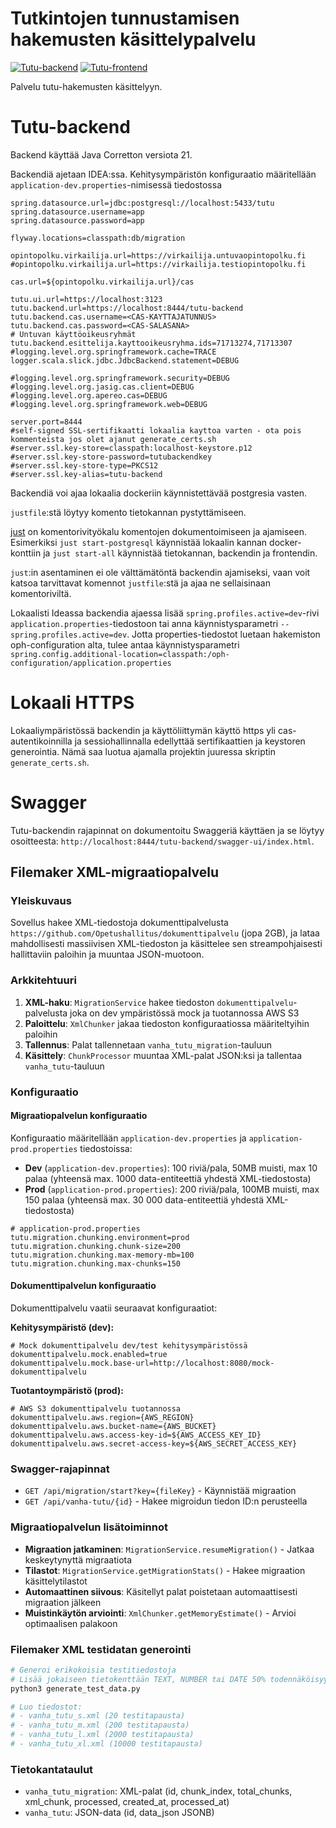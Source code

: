 # Tutkintojen tunnustamisen hakemusten käsittelypalvelu

[![Tutu-backend](https://github.com/Opetushallitus/tutu-kasittely/actions/workflows/build-backend.yml/badge.svg)](https://github.com/Opetushallitus/tutu-kasittely/actions/workflows/build-backend.yml)
[![Tutu-frontend](https://github.com/Opetushallitus/tutu-kasittely/actions/workflows/build-frontend.yml/badge.svg)](https://github.com/Opetushallitus/tutu-kasittely/actions/workflows/build-frontend.yml)

Palvelu tutu-hakemusten käsittelyyn.

# Tutu-backend

Backend käyttää Java Corretton versiota 21.

Backendiä ajetaan IDEA:ssa. Kehitysympäristön konfiguraatio määritellään `application-dev.properties`-nimisessä tiedostossa

```
spring.datasource.url=jdbc:postgresql://localhost:5433/tutu
spring.datasource.username=app
spring.datasource.password=app

flyway.locations=classpath:db/migration

opintopolku.virkailija.url=https://virkailija.untuvaopintopolku.fi
#opintopolku.virkailija.url=https://virkailija.testiopintopolku.fi

cas.url=${opintopolku.virkailija.url}/cas

tutu.ui.url=https://localhost:3123
tutu.backend.url=https://localhost:8444/tutu-backend
tutu.backend.cas.username=<CAS-KAYTTAJATUNNUS>
tutu.backend.cas.password=<CAS-SALASANA>
# Untuvan käyttöoikeusryhmät
tutu.backend.esittelija.kayttooikeusryhma.ids=71713274,71713307
#logging.level.org.springframework.cache=TRACE
logger.scala.slick.jdbc.JdbcBackend.statement=DEBUG

#logging.level.org.springframework.security=DEBUG
#logging.level.org.jasig.cas.client=DEBUG
#logging.level.org.apereo.cas=DEBUG
#logging.level.org.springframework.web=DEBUG

server.port=8444
#self-signed SSL-sertifikaatti lokaalia kayttoa varten - ota pois kommenteista jos olet ajanut generate_certs.sh
#server.ssl.key-store=classpath:localhost-keystore.p12
#server.ssl.key-store-password=tutubackendkey
#server.ssl.key-store-type=PKCS12
#server.ssl.key-alias=tutu-backend
```

Backendiä voi ajaa lokaalia dockeriin käynnistettävää postgresia vasten.

`justfile`:stä löytyy komento tietokannan pystyttämiseen.

[just](https://github.com/casey/just) on
komentorivityökalu komentojen dokumentoimiseen ja ajamiseen. Esimerkiksi `just start-postgresql` käynnistää lokaalin kannan docker-konttiin ja `just start-all` käynnistää tietokannan, backendin ja frontendin.

`just`:in asentaminen ei ole välttämätöntä backendin ajamiseksi,
vaan voit katsoa tarvittavat komennot `justfile`:stä ja ajaa ne sellaisinaan komentoriviltä.

Lokaalisti Ideassa backendia ajaessa lisää `spring.profiles.active=dev`-rivi `application.properties`-tiedostoon
tai anna käynnistysparametri `--spring.profiles.active=dev`.
Jotta properties-tiedostot luetaan hakemiston oph-configuration alta, tulee antaa käynnistysparametri `spring.config.additional-location=classpath:/oph-configuration/application.properties`

# Lokaali HTTPS

Lokaaliympäristössä backendin ja käyttöliittymän käyttö https yli cas-autentikoinnilla ja sessiohallinnalla edellyttää sertifikaattien ja keystoren generointia.
Nämä saa luotua ajamalla projektin juuressa skriptin `generate_certs.sh`.

# Swagger

Tutu-backendin rajapinnat on dokumentoitu Swaggeriä käyttäen ja se löytyy osoitteesta: `http://localhost:8444/tutu-backend/swagger-ui/index.html`.

## Filemaker XML-migraatiopalvelu

### Yleiskuvaus

Sovellus hakee XML-tiedostoja dokumenttipalvelusta `https://github.com/Opetushallitus/dokumenttipalvelu` (jopa 2GB), ja lataa mahdollisesti massiivisen XML-tiedoston ja käsittelee sen streampohjaisesti hallittaviin paloihin ja muuntaa JSON-muotoon.

### Arkkitehtuuri

1. **XML-haku**: `MigrationService` hakee tiedoston `dokumenttipalvelu`-palvelusta joka on dev ympäristössä mock ja tuotannossa AWS S3
2. **Paloittelu**: `XmlChunker` jakaa tiedoston konfiguraatiossa määriteltyihin paloihin
3. **Tallennus**: Palat tallennetaan `vanha_tutu_migration`-tauluun
4. **Käsittely**: `ChunkProcessor` muuntaa XML-palat JSON:ksi ja tallentaa `vanha_tutu`-tauluun

### Konfiguraatio

#### Migraatiopalvelun konfiguraatio

Konfiguraatio määritellään `application-dev.properties` ja `application-prod.properties` tiedostoissa:

- **Dev** (`application-dev.properties`): 100 riviä/pala, 50MB muisti, max 10 palaa (yhteensä max. 1000 data-entiteettiä yhdestä XML-tiedostosta)
- **Prod** (`application-prod.properties`): 200 riviä/pala, 100MB muisti, max 150 palaa (yhteensä max. 30 000 data-entiteettiä yhdestä XML-tiedostosta)

```properties
# application-prod.properties
tutu.migration.chunking.environment=prod
tutu.migration.chunking.chunk-size=200
tutu.migration.chunking.max-memory-mb=100
tutu.migration.chunking.max-chunks=150
```

#### Dokumenttipalvelun konfiguraatio

Dokumenttipalvelu vaatii seuraavat konfiguraatiot:

**Kehitysympäristö (dev):**

```properties
# Mock dokumenttipalvelu dev/test kehitysympäristössä
dokumenttipalvelu.mock.enabled=true
dokumenttipalvelu.mock.base-url=http://localhost:8080/mock-dokumenttipalvelu
```

**Tuotantoympäristö (prod):**

```properties
# AWS S3 dokumenttipalvelu tuotannossa
dokumenttipalvelu.aws.region={AWS_REGION}
dokumenttipalvelu.aws.bucket-name={AWS_BUCKET}
dokumenttipalvelu.aws.access-key-id=${AWS_ACCESS_KEY_ID}
dokumenttipalvelu.aws.secret-access-key=${AWS_SECRET_ACCESS_KEY}
```

### Swagger-rajapinnat

- `GET /api/migration/start?key={fileKey}` - Käynnistää migraation
- `GET /api/vanha-tutu/{id}` - Hakee migroidun tiedon ID:n perusteella

### Migraatiopalvelun lisätoiminnot

- **Migraation jatkaminen**: `MigrationService.resumeMigration()` - Jatkaa keskeytynyttä migraatiota
- **Tilastot**: `MigrationService.getMigrationStats()` - Hakee migraation käsittelytilastot
- **Automaattinen siivous**: Käsitellyt palat poistetaan automaattisesti migraation jälkeen
- **Muistinkäytön arviointi**: `XmlChunker.getMemoryEstimate()` - Arvioi optimaalisen palakoon

### Filemaker XML testidatan generointi

```bash
# Generoi erikokoisia testitiedostoja
# Lisää jokaiseen tietokenttään TEXT, NUMBER tai DATE 50% todennäköisyydellä NULL tai default-sisällön.
python3 generate_test_data.py

# Luo tiedostot:
# - vanha_tutu_s.xml (20 testitapausta)
# - vanha_tutu_m.xml (200 testitapausta)
# - vanha_tutu_l.xml (2000 testitapausta)
# - vanha_tutu_xl.xml (10000 testitapausta)
```

### Tietokantataulut

- `vanha_tutu_migration`: XML-palat (id, chunk_index, total_chunks, xml_chunk, processed, created_at, processed_at)
- `vanha_tutu`: JSON-data (id, data_json JSONB)
